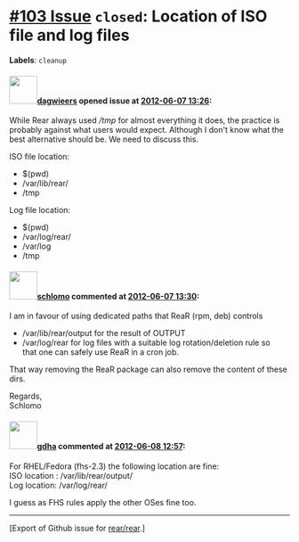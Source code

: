 [\#103 Issue](https://github.com/rear/rear/issues/103) `closed`: Location of ISO file and log files
===================================================================================================

**Labels**: `cleanup`

#### <img src="https://avatars.githubusercontent.com/u/388198?u=0732dee3fe5002278cfbf40359ec431bdcf5f06c&v=4" width="50">[dagwieers](https://github.com/dagwieers) opened issue at [2012-06-07 13:26](https://github.com/rear/rear/issues/103):

While Rear always used */tmp* for almost everything it does, the
practice is probably against what users would expect. Although I don't
know what the best alternative should be. We need to discuss this.

ISO file location:

-   $(pwd)
-   /var/lib/rear/
-   /tmp

Log file location:

-   $(pwd)
-   /var/log/rear/
-   /var/log
-   /tmp

#### <img src="https://avatars.githubusercontent.com/u/101384?v=4" width="50">[schlomo](https://github.com/schlomo) commented at [2012-06-07 13:30](https://github.com/rear/rear/issues/103#issuecomment-6175761):

I am in favour of using dedicated paths that ReaR (rpm, deb) controls

-   /var/lib/rear/output for the result of OUTPUT
-   /var/log/rear for log files with a suitable log rotation/deletion
    rule so  
    that one can safely use ReaR in a cron job.

That way removing the ReaR package can also remove the content of
these  
dirs.

Regards,  
Schlomo

#### <img src="https://avatars.githubusercontent.com/u/888633?u=cdaeb31efcc0048d3619651aa18dd4b76e636b21&v=4" width="50">[gdha](https://github.com/gdha) commented at [2012-06-08 12:57](https://github.com/rear/rear/issues/103#issuecomment-6202116):

For RHEL/Fedora (fhs-2.3) the following location are fine:  
ISO location : /var/lib/rear/output/  
Log location: /var/log/rear/

I guess as FHS rules apply the other OSes fine too.

------------------------------------------------------------------------

\[Export of Github issue for
[rear/rear](https://github.com/rear/rear).\]
